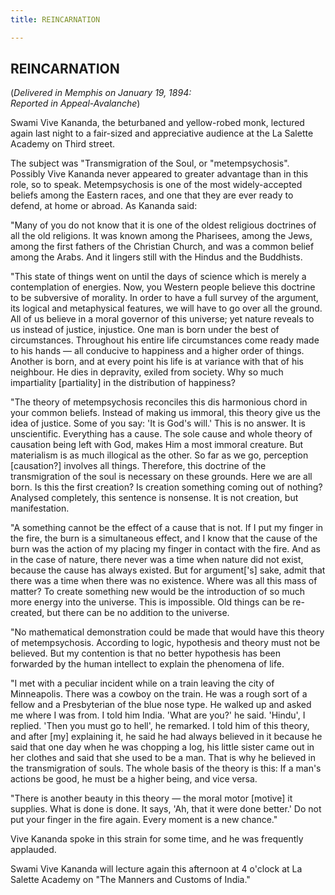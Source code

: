 ```yaml
---
title: REINCARNATION

---
```





  

## REINCARNATION

(*Delivered in Memphis on January 19, 1894:  
Reported in Appeal-Avalanche*)

Swami Vive Kananda, the beturbaned and yellow-robed monk, lectured again
last night to a fair-sized and appreciative audience at the La Salette
Academy on Third street.

The subject was "Transmigration of the Soul, or "metempsychosis".
Possibly Vive Kananda never appeared to greater advantage than in this
role, so to speak. Metempsychosis is one of the most widely-accepted
beliefs among the Eastern races, and one that they are ever ready to
defend, at home or abroad. As Kananda said:

"Many of you do not know that it is one of the oldest religious
doctrines of all the old religions. It was known among the Pharisees,
among the Jews, among the first fathers of the Christian Church, and was
a common belief among the Arabs. And it lingers still with the Hindus
and the Buddhists.

"This state of things went on until the days of science which is merely
a contemplation of energies. Now, you Western people believe this
doctrine to be subversive of morality. In order to have a full survey of
the argument, its logical and metaphysical features, we will have to go
over all the ground. All of us believe in a moral governor of this
universe; yet nature reveals to us instead of justice, injustice. One
man is born under the best of circumstances. Throughout his entire life
circumstances come ready made to his hands — all conducive to happiness
and a higher order of things. Another is born, and at every point his
life is at variance with that of his neighbour. He dies in depravity,
exiled from society. Why so much impartiality \[partiality\] in the
distribution of happiness?

"The theory of metempsychosis reconciles this dis harmonious chord in
your common beliefs. Instead of making us immoral, this theory give us
the idea of justice. Some of you say: 'It is God's will.' This is no
answer. It is unscientific. Everything has a cause. The sole cause and
whole theory of causation being left with God, makes Him a most immoral
creature. But materialism is as much illogical as the other. So far as
we go, perception \[causation?\] involves all things. Therefore, this
doctrine of the transmigration of the soul is necessary on these
grounds. Here we are all born. Is this the first creation? Is creation
something coming out of nothing? Analysed completely, this sentence is
nonsense. It is not creation, but manifestation.

"A something cannot be the effect of a cause that is not. If I put my
finger in the fire, the burn is a simultaneous effect, and I know that
the cause of the burn was the action of my placing my finger in contact
with the fire. And as in the case of nature, there never was a time when
nature did not exist, because the cause has always existed. But for
argument\['s\] sake, admit that there was a time when there was no
existence. Where was all this mass of matter? To create something new
would be the introduction of so much more energy into the universe. This
is impossible. Old things can be re-created, but there can be no
addition to the universe.

"No mathematical demonstration could be made that would have this theory
of metempsychosis. According to logic, hypothesis and theory must not be
believed. But my contention is that no better hypothesis has been
forwarded by the human intellect to explain the phenomena of life.

"I met with a peculiar incident while on a train leaving the city of
Minneapolis. There was a cowboy on the train. He was a rough sort of a
fellow and a Presbyterian of the blue nose type. He walked up and asked
me where I was from. I told him India. 'What are you?' he said. 'Hindu',
I replied. 'Then you must go to hell', he remarked. I told him of this
theory, and after \[my\] explaining it, he said he had always believed
in it because he said that one day when he was chopping a log, his
little sister came out in her clothes and said that she used to be a
man. That is why he believed in the transmigration of souls. The whole
basis of the theory is this: If a man's actions be good, he must be a
higher being, and vice versa.

"There is another beauty in this theory — the moral motor \[motive\] it
supplies. What is done is done. It says, 'Ah, that it were done better.'
Do not put your finger in the fire again. Every moment is a new chance."

Vive Kananda spoke in this strain for some time, and he was frequently
applauded.

Swami Vive Kananda will lecture again this afternoon at 4 o'clock at La
Salette Academy on "The Manners and Customs of India."


